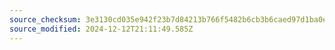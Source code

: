 ```yaml
---
source_checksum: 3e3130cd035e942f23b7d84213b766f5482b6cb3b6caed97d1ba0e79c961b402
source_modified: 2024-12-12T21:11:49.585Z
---
```


